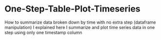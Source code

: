 # One-Step-Table-Plot-Timeseries
How to summarize data broken down by time with no extra step (dataframe manipulation)
I explained here I summarize and plot time series data in one step using only one timestamp column

